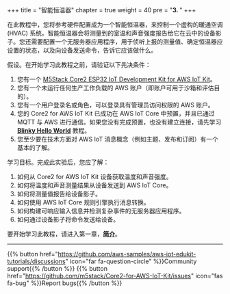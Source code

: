 +++
title = "智能恒温器"
chapter = true
weight = 40
pre = "<b>3. </b>"
+++

在此教程中，您将参考硬件配置成为一个智能恒温器，来控制一个虚构的暖通空调 (HVAC) 系统。智能恒温器会将测量到的室温和声音强度报告给它在云中的设备影子。您还需要配置一个无服务器应用程序，用于侦听上报的测量值、确定恒温器应设置的状态，以及向设备发送命令，告诉它应该做什么。

假设。在开始学习此教程之前，请验证以下先决条件：
1. 您有一个 [M5Stack Core2 ESP32 IoT Development Kit for AWS IoT Kit](https://www.amazon.com/dp/B08VGRZYJR/)。
2. 您有一个未运行任何生产工作负载的 AWS 账户（即账户可用于沙箱和评估目的）。
3. 您有一个用户登录名或角色，可以登录具有管理员访问权限的 AWS 账户。
4. 您的 Core2 for AWS IoT Kit 已成功在 AWS IoT Core 中预置，并且已通过 MQTT 与 AWS 进行通信。如果您没有完成预置，也没有建立连接，请先学习 [**Blinky Hello World**](/cn/blinky-hello-world.html) 教程。
5. 您至少要在技术方面对 AWS IoT 消息概念（例如主题、发布和订阅）有一个基本的了解。

学习目标。完成此实验后，您应了解：
1. 如何从 Core2 for AWS IoT Kit 设备获取温度和声音强度。
2. 如何将温度和声音测量结果从设备发送到 AWS IoT Core。
3. 如何将测量值报告给设备影子。
4. 如何使用 AWS IoT Core 规则引擎执行消息转换。
5. 如何构建可响应输入信息并检测复杂事件的无服务器应用程序。
6. 如何通过设备影子将命令发送给设备。

要开始学习此教程，请进入第一章，[**简介**](/cn/smart-thermostat/introduction.html)。

---
{{% button href="https://github.com/aws-samples/aws-iot-edukit-tutorials/discussions" icon="far fa-question-circle" %}}Community support{{% /button %}} {{% button href="https://github.com/m5stack/Core2-for-AWS-IoT-Kit/issues" icon="fas fa-bug" %}}Report bugs{{% /button %}}